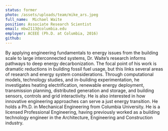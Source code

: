 ```yaml
---
status: former
photo: /assets/uploads/team/mike_ars.jpeg
full_name:  Michael Waite
position: Associate Research Scientist
email: mbw2113@columbia.edu
employer: ACEEE (Ph.D. at Columbia, 2016)
github:
---
```

By applying engineering fundamentals to energy issues from the building scale to large interconnected systems, Dr. Waite’s research informs pathways to deep energy decarbonization. The focal point of his work is dramatic reductions in building fossil fuel usage, but this links several areas of research and energy system considerations. Through computational models, technology studies, and in-building experimentation, he investigates heating electrification, renewable energy deployment, transmission planning, distributed generation and storage, and building sensors, controls and grid interactivity.  He is also interested in how innovative engineering approaches can serve a just energy transition. He holds a Ph.D. in Mechanical Engineering from Columbia University. He is a licensed Professional Engineering, having previously worked as a building technology engineer in the Architecture, Engineering and Construction industry.
